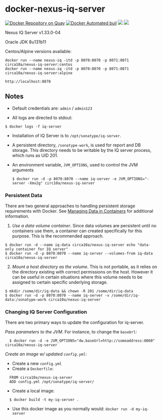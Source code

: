 # docker-nexus-iq-server

[![Docker Repository on Quay](https://quay.io/repository/circa10a/docker-nexus-iq-server/status "Docker Repository on Quay")](https://quay.io/repository/circa10a/docker-nexus-iq-server)
[![Docker Automated buil](https://img.shields.io/docker/automated/jrottenberg/ffmpeg.svg)]()
[![](https://images.microbadger.com/badges/image/circa10a/nexus-iq-server.svg)](https://microbadger.com/images/circa10a/nexus-iq-server "Get your own image badge on microbadger.com")
[![](https://images.microbadger.com/badges/version/circa10a/nexus-iq-server.svg)](https://microbadger.com/images/circa10a/nexus-iq-server "Get your own version badge on microbadger.com")

Nexus IQ Server v1.33.0-04

Oracle JDK 8u131b11

Centos/Alpine versions available:

`docker run --name nexus-iq -itd -p 8070:8070 -p 8071:8071 circa10a/nexus-iq-server:centos`   
`docker run --name nexus-iq -itd -p 8070:8070 -p 8071:8071 circa10a/nexus-iq-server:alpine` 

`http://localhost:8070`

## Notes

* Default credentials are: `admin` / `admin123`

* All logs are directed to stdout:

```
$ docker logs -f iq-server
```

* Installation of IQ Server is to `/opt/sonatype/iq-server`.  

* A persistent directory, `/sonatype-work`, is used for report and DB storage.
  This directory needs to be writable by the IQ server process, which runs as
  UID 201.

* An environment variable, `JVM_OPTIONS`, used to control the JVM arguments

  ```
  $ docker run -d -p 8070:8070 --name iq-server -e JVM_OPTIONS="-server -Xmx2g" circ10a/nexus-iq-server
  ```


### Persistent Data

There are two general approaches to handling persistent storage requirements
with Docker. See [Managing Data in Containers](https://docs.docker.com/userguide/dockervolumes/)
for additional information.

  1. *Use a data volume container*.  Since data volumes are persistent
  until no containers use them, a container can created specifically for 
  this purpose.  This is the recommended approach.  

  ```
  $ docker run -d --name iq-data circa10a/nexus-iq-server echo "data-only container for IQ server"
  $ docker run -d -p 8070:8070 --name iq-server --volumes-from iq-data circa10a/nexus-iq-server
  ```

  2. *Mount a host directory as the volume*.  This is not portable, as it
  relies on the directory existing with correct permissions on the host.
  However it can be useful in certain situations where this volume needs
  to be assigned to certain specific underlying storage.  

  ```
  $ mkdir /some/dir/iq-data && chown -R 201 /some/dir/iq-data
  $ docker run -d -p 8070:8070 --name iq-server -v /some/dir/iq-data:/sonatype-work circa10a/nexus-iq-server
  ```

### Changing IQ Server Configuration

There are two primary ways to update the configuration for iq-server. 

*Pass parameters to the JVM*.  For instance, to change the `baseUrl`:

```
  $ docker run -d -e JVM_OPTIONS="dw.baseUrl=http://someaddress:8060" circa10a/nexus-iq-server
```

*Create an image w/ updated `config.yml`*:

* Create a new `config.yml`
* Create a `Dockerfile`:
```
  FROM circa10a/nexus-iq-server
  ADD config.yml /opt/sonatype/iq-server/
```
* Create a local image:
```
  $ docker build -t my-iq-server .
```
* Use this docker image as you normally would: `docker run -d my-iq-server`


